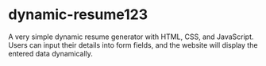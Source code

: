 # dynamic-resume123
 A very simple dynamic resume generator with HTML, CSS, and JavaScript. Users can input their details into form fields, and the website will display the entered data dynamically.
